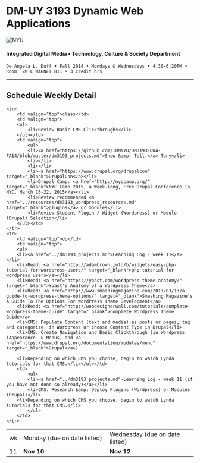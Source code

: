 # DM-UY 3193 Dynamic Web Applications

![NYU](http://ws2.polishedsolid.com/de/nyu_soe_logo.png)
#### Integrated Digital Media • Technology, Culture & Society Department

    De Angela L. Duff • Fall 2014 • Mondays & Wednesdays • 4:30-6:20PM • Room: 2MTC MAGNET 811 • 3 credit hrs

---

## Schedule Weekly Detail

<table>
<tr>
<td>wk</td>
<td>Monday (due on date listed)</td>
<td>Wednesday (due on date listed)</td>
</tr>
<!-- dates -->
    <tr>
        <td valign="top" width="4%">11</td>
        <td valign="top" width="48%"><strong>Nov 10</strong></td>
        <td valign="top" width="48%"><strong>Nov 12</strong></td>
    </tr>

    <tr>
        <td valign="top">class</td>
        <td valign="top">
        <ul>
            <li>Review Basic CMS Clickthroughs</li>
        </ul></td>
        <td valign="top">
            <ul>
            <li><a href="https://github.com/IDMNYU/DM3193-DWA-FA14/blob/master/dm3193_projects.md">Show &amp; Tell:</a> Tony</li>
            <li></li>
            <li></li>
            <li><a href="https://www.drupal.org/drupalcon" target="_blank">DrupalCon</a></li>
            <li>Drupal Camp: <a href="http://nyccamp.org/" target="_blank">NYC Camp 2015, a Week-long, Free Drupal Conference in NYC, March 16-22, 2015</a></li>
            <li>Review recommended <a href="../resources/dm3193_wordpress_resources.md" target="_blank">plugins</a> or modules</li>
            <li>Review Student Plugin / Widget (Wordpress) or Module (Drupal) Selection</li>
        </ul></td>
    </tr>
    <tr>
        <td valign="top">do</td>
        <td valign="top">
        <ul>
        <li><a href="../dm3193_projects.md">Learning Log - week 11</a></li>
        <li>Read: <a href="http://adambrown.info/b/widgets/easy-php-tutorial-for-wordpress-users/" target="_blank">php tutorial for wordpress users</a></li>
        <li>Read: <a href="https://yoast.com/wordpress-theme-anatomy/" target="_blank">Yoast's Anatomy of a Wordpress Theme</a>
        <li>Read: <a href="http://www.smashingmagazine.com/2013/03/13/a-guide-to-wordpress-theme-options/" target="_blank">Smashing Magazine's A Guide To The Options For WordPress Theme Development</a>
        <li>Read: <a href="http://webdesignerwall.com/tutorials/complete-wordpress-theme-guide" target="_blank">Complete Wordpress Theme Guide</a>
        <li>CMS: Populate Content (text and media) as posts or pages, tag and categorize, in Wordpress or choose Content Type in Drupal</li>
        <li>CMS: Create Navigation and Basic Clickthrough (in Wordpress (Appearance -> Menus) and <a href="https://www.drupal.org/documentation/modules/menu" target="_blank">Drupal</a>)
        
        <li>Depending on which CMS you choose, begin to watch Lynda tutorials for that CMS.</li></ul></td>
        <td>
            <ul>
            <li><a href="../dm3193_projects.md">Learning Log - week 11 (if you have not done so already)</a></li>   
            <li>CMS: Research &amp; Deploy Plugins (Wordpress) or Modules (Drupal)</li>
        <li>Depending on which CMS you choose, begin to watch Lynda tutorials for that CMS.</li>
            </ul>
        </td>
    </tr>

</table>